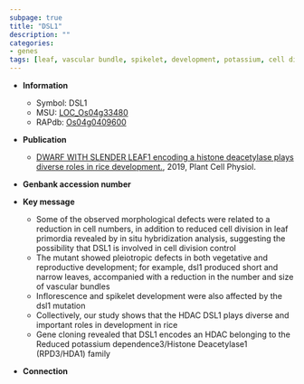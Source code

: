 ```yaml
---
subpage: true
title: "DSL1"
description: ""
categories:
- genes
tags: [leaf, vascular bundle, spikelet, development, potassium, cell division, vegetative, inflorescence, reproductive, spikelet development, reproductive development]
---
```


* **Information**  
    + Symbol: DSL1  
    + MSU: [LOC_Os04g33480](http://rice.plantbiology.msu.edu/cgi-bin/ORF_infopage.cgi?orf=LOC_Os04g33480)  
    + RAPdb: [Os04g0409600](http://rapdb.dna.affrc.go.jp/viewer/gbrowse_details/irgsp1?name=Os04g0409600)  

* **Publication**  
    + [DWARF WITH SLENDER LEAF1 encoding a histone deacetylase plays diverse roles in rice development.](http://www.ncbi.nlm.nih.gov/pubmed?term=DWARF+WITH+SLENDER+LEAF1+encoding+a+histone+deacetylase+plays+diverse+roles+in+rice+development.%5BTitle%5D), 2019, Plant Cell Physiol.

* **Genbank accession number**  

* **Key message**  
    + Some of the observed morphological defects were related to a reduction in cell numbers, in addition to reduced cell division in leaf primordia revealed by in situ hybridization analysis, suggesting the possibility that DSL1 is involved in cell division control
    + The mutant showed pleiotropic defects in both vegetative and reproductive development; for example, dsl1 produced short and narrow leaves, accompanied with a reduction in the number and size of vascular bundles
    + Inflorescence and spikelet development were also affected by the dsl1 mutation
    + Collectively, our study shows that the HDAC DSL1 plays diverse and important roles in development in rice
    + Gene cloning revealed that DSL1 encodes an HDAC belonging to the Reduced potassium dependence3/Histone Deacetylase1 (RPD3/HDA1) family

* **Connection**  




